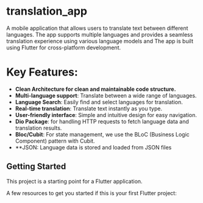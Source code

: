 # translation_app

A mobile application that allows users to translate text between different languages. The app supports multiple languages and provides a seamless translation experience using various language models and The app is built using Flutter for cross-platform development.


# Key Features:
- **Clean Architecture for clean and maintainable code structure.**
- **Multi-language support**: Translate between a wide range of languages.
- **Language Search**: Easily find and select languages for translation.
- **Real-time translation**: Translate text instantly as you type.
- **User-friendly interface**: Simple and intuitive design for easy navigation.
- **Dio Package**: for handling HTTP requests to fetch language data and translation results.
- **Bloc/Cubit**: For state management, we use the BLoC (Business Logic Component) pattern with Cubit.
- **JSON: Language data is stored and loaded from JSON files



## Getting Started

This project is a starting point for a Flutter application.

A few resources to get you started if this is your first Flutter project:

